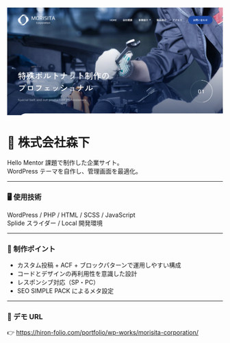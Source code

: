![サイトサムネイル](./img/readme-thumb.png)

# 🌿 株式会社森下

Hello Mentor 課題で制作した企業サイト。  
WordPress テーマを自作し、管理画面を最適化。

---

### 🖥 使用技術

WordPress / PHP / HTML / SCSS / JavaScript  
Splide スライダー / Local 開発環境

---

### 🚀 制作ポイント

- カスタム投稿 + ACF + ブロックパターンで運用しやすい構成
- コードとデザインの再利用性を意識した設計
- レスポンシブ対応（SP・PC）
- SEO SIMPLE PACK によるメタ設定

---

### 🔗 デモ URL

👉 https://hiron-folio.com/portfolio/wp-works/morisita-corporation/
